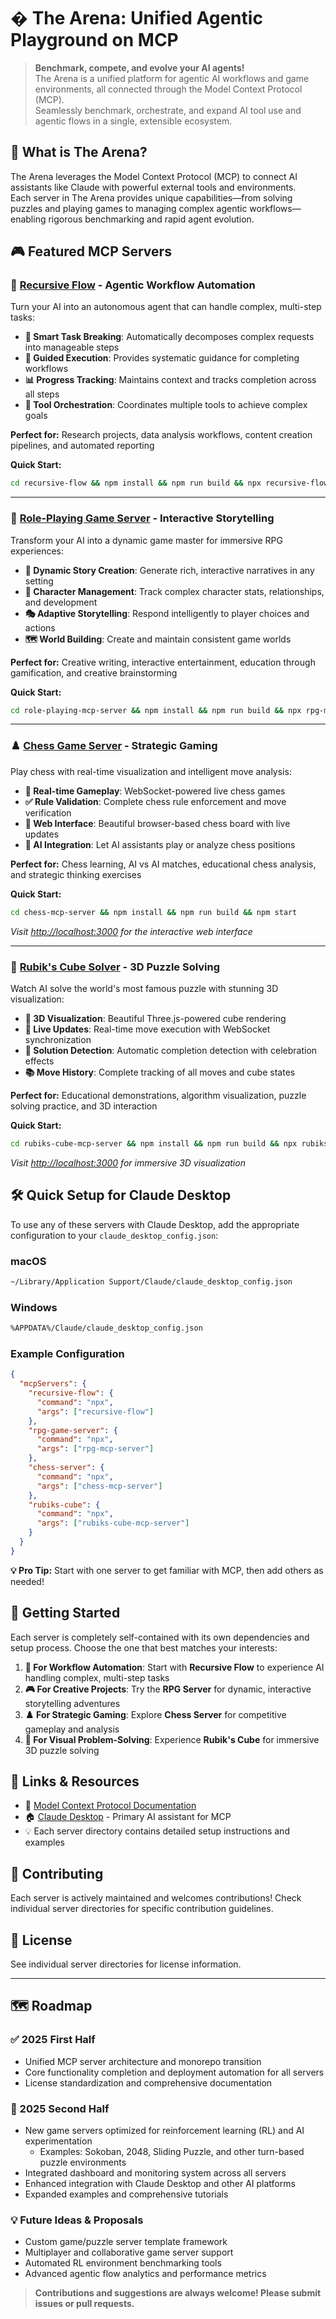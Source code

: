 
# �️ The Arena: Unified Agentic Playground on MCP

> **Benchmark, compete, and evolve your AI agents!**  
> The Arena is a unified platform for agentic AI workflows and game environments, all connected through the Model Context Protocol (MCP).  
> Seamlessly benchmark, orchestrate, and expand AI tool use and agentic flows in a single, extensible ecosystem.

## 🚀 What is The Arena?

The Arena leverages the Model Context Protocol (MCP) to connect AI assistants like Claude with powerful external tools and environments.  
Each server in The Arena provides unique capabilities—from solving puzzles and playing games to managing complex agentic workflows—enabling rigorous benchmarking and rapid agent evolution.


## 🎮 Featured MCP Servers

### 🧠 [Recursive Flow](recursive-flow/) - Agentic Workflow Automation

Turn your AI into an autonomous agent that can handle complex, multi-step tasks:

- **🔄 Smart Task Breaking**: Automatically decomposes complex requests into manageable steps
- **🎯 Guided Execution**: Provides systematic guidance for completing workflows
- **📊 Progress Tracking**: Maintains context and tracks completion across all steps
- **🔧 Tool Orchestration**: Coordinates multiple tools to achieve complex goals

**Perfect for:** Research projects, data analysis workflows, content creation pipelines, and automated reporting

**Quick Start:**

```bash
cd recursive-flow && npm install && npm run build && npx recursive-flow
```

---

### 🎲 [Role-Playing Game Server](role-playing-mcp-server/) - Interactive Storytelling

Transform your AI into a dynamic game master for immersive RPG experiences:

- **🌟 Dynamic Story Creation**: Generate rich, interactive narratives in any setting
- **👥 Character Management**: Track complex character stats, relationships, and development
- **🎭 Adaptive Storytelling**: Respond intelligently to player choices and actions
- **🗺️ World Building**: Create and maintain consistent game worlds

**Perfect for:** Creative writing, interactive entertainment, education through gamification, and creative brainstorming

**Quick Start:**

```bash
cd role-playing-mcp-server && npm install && npm run build && npx rpg-mcp-server
```

---

### ♟️ [Chess Game Server](chess-mcp-server/) - Strategic Gaming

Play chess with real-time visualization and intelligent move analysis:

- **🎯 Real-time Gameplay**: WebSocket-powered live chess games
- **✅ Rule Validation**: Complete chess rule enforcement and move verification
- **📱 Web Interface**: Beautiful browser-based chess board with live updates
- **🤖 AI Integration**: Let AI assistants play or analyze chess positions

**Perfect for:** Chess learning, AI vs AI matches, educational chess analysis, and strategic thinking exercises

**Quick Start:**

```bash
cd chess-mcp-server && npm install && npm run build && npm start
```

*Visit <http://localhost:3000> for the interactive web interface*

---

### 🧩 [Rubik's Cube Solver](rubiks-cube-mcp-server/) - 3D Puzzle Solving

Watch AI solve the world's most famous puzzle with stunning 3D visualization:

- **🎲 3D Visualization**: Beautiful Three.js-powered cube rendering
- **🔄 Live Updates**: Real-time move execution with WebSocket synchronization
- **🎯 Solution Detection**: Automatic completion detection with celebration effects
- **📚 Move History**: Complete tracking of all moves and cube states

**Perfect for:** Educational demonstrations, algorithm visualization, puzzle solving practice, and 3D interaction

**Quick Start:**

```bash
cd rubiks-cube-mcp-server && npm install && npm run build && npx rubiks-cube-mcp-server
```

*Visit <http://localhost:3000> for immersive 3D visualization*

## 🛠️ Quick Setup for Claude Desktop

To use any of these servers with Claude Desktop, add the appropriate configuration to your `claude_desktop_config.json`:

### macOS

```bash
~/Library/Application Support/Claude/claude_desktop_config.json
```

### Windows

```bash
%APPDATA%/Claude/claude_desktop_config.json
```

### Example Configuration

```json
{
  "mcpServers": {
    "recursive-flow": {
      "command": "npx",
      "args": ["recursive-flow"]
    },
    "rpg-game-server": {
      "command": "npx",
      "args": ["rpg-mcp-server"]
    },
    "chess-server": {
      "command": "npx",
      "args": ["chess-mcp-server"]
    },
    "rubiks-cube": {
      "command": "npx",
      "args": ["rubiks-cube-mcp-server"]
    }
  }
}
```

**💡 Pro Tip:** Start with one server to get familiar with MCP, then add others as needed!

## 🎯 Getting Started

Each server is completely self-contained with its own dependencies and setup process. Choose the one that best matches your interests:

1. **🧠 For Workflow Automation**: Start with **Recursive Flow** to experience AI handling complex, multi-step tasks
2. **🎮 For Creative Projects**: Try the **RPG Server** for dynamic, interactive storytelling adventures
3. **♟️ For Strategic Gaming**: Explore **Chess Server** for competitive gameplay and analysis
4. **🧩 For Visual Problem-Solving**: Experience **Rubik's Cube** for immersive 3D puzzle solving

## 🔗 Links & Resources

- 📖 [Model Context Protocol Documentation](https://modelcontext.com/)
- 🏠 [Claude Desktop](https://claude.ai/desktop) - Primary AI assistant for MCP
- 💡 Each server directory contains detailed setup instructions and examples

## 🤝 Contributing

Each server is actively maintained and welcomes contributions! Check individual server directories for specific contribution guidelines.

## 📄 License

See individual server directories for license information.

---

## 🗺️ Roadmap

### ✅ 2025 First Half

- Unified MCP server architecture and monorepo transition
- Core functionality completion and deployment automation for all servers
- License standardization and comprehensive documentation

### 🚧 2025 Second Half

- New game servers optimized for reinforcement learning (RL) and AI experimentation
  - Examples: Sokoban, 2048, Sliding Puzzle, and other turn-based puzzle environments
- Integrated dashboard and monitoring system across all servers
- Enhanced integration with Claude Desktop and other AI platforms
- Expanded examples and comprehensive tutorials

### 💡 Future Ideas & Proposals

- Custom game/puzzle server template framework
- Multiplayer and collaborative game server support
- Automated RL environment benchmarking tools
- Advanced agentic flow analytics and performance metrics

> **Contributions and suggestions are always welcome! Please submit issues or pull requests.**
